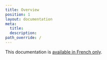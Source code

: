 ```yaml
---
title: Overview
position: 1
layout: documentation
meta:
  title:
  description:
path_override: /
---
```


This documentation is [available in French only](/fr/apps/koust).